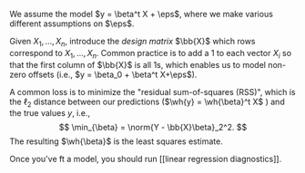 
We assume the model $y = \beta^t X + \eps$, where we make various different assumptions on $\eps$. 

Given $X_1,\dots,X_n$, introduce the _design matrix_ $\bb{X}$ which rows correspond to $X_1,\dots,X_n$. Common practice is to add a 1 to each vector $X_i$ so that the first column of $\bb{X}$ is all 1s, which enables us to model non-zero offsets (i.e., $y = \beta_0 + \beta^t X+\eps$).    

A common loss is to minimize the "residual sum-of-squares (RSS)", which is the $\ell_2$ distance between our predictions ($\wh{y} = \wh{\beta}^t X$ ) and the true values $y$, i.e.,
$$
\min_{\beta} = \norm{Y - \bb{X}\beta}_2^2.
$$
The resulting $\wh{\beta}$ is the least squares estimate. 

Once you've ft a model, you should run [[linear regression diagnostics]]. 

